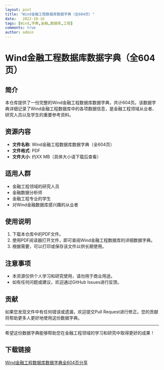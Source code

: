 ```yaml
---
layout: post
title: "Wind金融工程数据库数据字典（全604页）"
date:   2022-10-16
tags: [Wind,字典,金融,数据库,工程]
comments: true
author: admin
---
```

# Wind金融工程数据库数据字典（全604页）

## 简介

本仓库提供了一份完整的Wind金融工程数据库数据字典，共计604页。该数据字典详细记录了Wind金融工程数据库中的各项数据信息，是金融工程领域从业者、研究人员以及学生的重要参考资料。

## 资源内容

- **文件名称**: Wind金融工程数据库数据字典（全604页）
- **文件格式**: PDF
- **文件大小**: 约XX MB（具体大小请下载后查看）

## 适用人群

- 金融工程领域的研究人员
- 金融数据分析师
- 金融工程专业的学生
- 对Wind金融数据库感兴趣的从业者

## 使用说明

1. 下载本仓库中的PDF文件。
2. 使用PDF阅读器打开文件，即可查阅Wind金融工程数据库的详细数据字典。
3. 根据需要，可以打印或保存该文件以供长期使用。

## 注意事项

- 本资源仅供个人学习和研究使用，请勿用于商业用途。
- 如有任何问题或建议，欢迎通过GitHub Issues进行反馈。

## 贡献

如果您发现文件中有任何错误或遗漏，欢迎提交Pull Request进行修正。您的贡献将帮助更多人更好地使用这份数据字典。

---

希望这份数据字典能够帮助您在金融工程领域的学习和研究中取得更好的成果！

## 下载链接

[Wind金融工程数据库数据字典全604页分享](https://pan.quark.cn/s/ffd0a3ad0e4c)